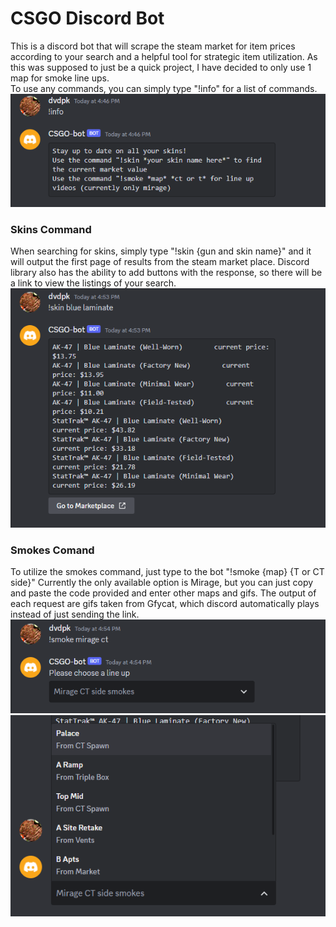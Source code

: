 # CSGO Discord Bot

This is a discord bot that will scrape the steam market for item prices according to your search and a helpful tool for strategic item utilization. As this was supposed to just be a quick project, I have decided to only use 1 map for smoke line ups.
<br>
To use any commands, you can simply type "!info" for a list of commands.
<img src="./images/info_command.png" title="info command"/>

### Skins Command
When searching for skins, simply type "!skin {gun and skin name}" and it will output the first page of results from the steam market place. Discord library also has the ability to add buttons with the response, so there will be a link to view the listings of your search.
<img src="./images/skin_command.png" title="skin command"/>

### Smokes Comand
To utilize the smokes command, just type to the bot "!smoke {map} {T or CT side}" Currently the only available option is Mirage, but you can just copy and paste the code provided and enter other maps and gifs. The output of each request are gifs taken from Gfycat, which discord automatically plays instead of just sending the link.
<br>
<img src="./images/smoke_command.png" title="smoke command"/>
<img src="./images/smoke_command_menu.png" title="smoke menu"/>
